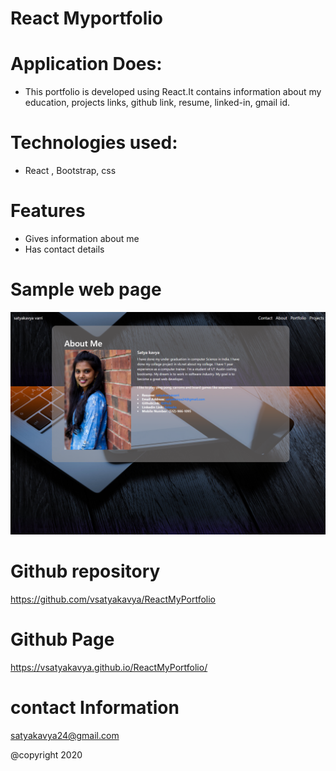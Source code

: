 # React Myportfolio

# Application Does:
* This portfolio is developed using React.It contains information about my education, projects links, github link, resume, linked-in, gmail id.

# Technologies used:
* React , Bootstrap, css

# Features
* Gives information about me
* Has contact details





# Sample web page
![picture](Asset/kavya.png)


# Github repository
 https://github.com/vsatyakavya/ReactMyPortfolio  

 
 
# Github Page
https://vsatyakavya.github.io/ReactMyPortfolio/


# contact Information
satyakavya24@gmail.com

@copyright 2020
